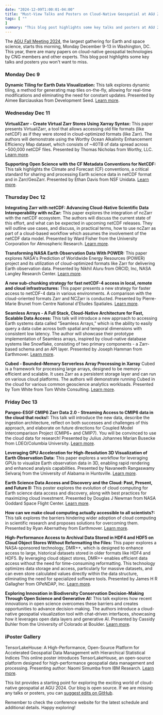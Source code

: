 ```yaml
---
date: "2024-12-09T1:00:01-04:00"
title: "Must-View Talks and Posters on Cloud-Native Geospatial at AGU 2024"
tags: [ ""
]
summary: "This blog post highlights some key talks and posters at AGU 24 you won't want to miss."
---
```

The [AGU Fall Meeting 2024](https://www.agu.org/annual-meeting), the largest gathering for Earth and space science, starts this morning, Monday December 9-13 in Washington, DC. This year, there are many papers on cloud-native geospatial technologies by CNG members and other experts. This blog post highlights some key talks and posters you won't want to miss.

### Monday Dec 9

**Dynamic Tiling for Earth Data Visualization:** This talk explores dynamic tiling, a method for generating map tiles on-the-fly, allowing for real-time modifications and eliminating the need for constant updates. Presented by Aimee Barciauskas from Development Seed. [Learn more](https://agu.confex.com/agu/agu24/meetingapp.cgi/Paper/1624796).

### Wednesday Dec 11

**VirtualiZarr - Create Virtual Zarr Stores Using Xarray Syntax:** This paper presents VirtualiZarr, a tool that allows accessing old file formats (like netCDF) as if they were stored in cloud-optimized formats (like Zarr). The authors will demonstrate using the Worthy Ocean Alkalinity Enhancement Efficiency Map dataset, which consists of ~40TB of data spread across ~500,000 netCDF files. Presented by Thomas Nicholas from Worthy, LLC.
 [Learn more](https://agu.confex.com/agu/agu24/meetingapp.cgi/Paper/1725217).

**Supporting Open Science with the CF Metadata Conventions for NetCDF:** This talk highlights the Climate and Forecast (CF) conventions, a critical standard for sharing and processing Earth science data in netCDF format and in Zarr/GeoZarr. Presented by Ethan Davis from NSF Unidata. [Learn more](https://agu.confex.com/agu/agu24/meetingapp.cgi/Paper/1771431).

### Thursday Dec 12

**Integrating Zarr with netCDF: Advancing Cloud-Native Scientific Data Interoperability with ncZar:** This paper explores the integration of ncZarr with the netCDF ecosystem. The authors will discuss the current state of this effort, and what can be expected in upcoming netCDF releases. They will outline use cases, and discuss, in practical terms, how to use ncZarr as part of a cloud-based workflow which assumes the involvement of the netCDF data model. Presented by Ward Fisher from the University Corporation for Atmospheric Research.  [Learn more](https://agu.confex.com/agu/agu24/meetingapp.cgi/Paper/1701488).

**Transforming NASA Earth Observation Data With POWER:** This paper explores NASA's Prediction of Worldwide Energy Resources (POWER) project and its utilization of cloud-optimized formats like Zarr for delivering Earth observation data. Presented by Nikhil Aluru from ORCID, Inc, NASA Langley Research Center. [Learn more](https://agu.confex.com/agu/agu24/meetingapp.cgi/Paper/1566769).

**A new sub-chunking strategy for fast netCDF-4 access in local, remote and cloud infrastructures:** This paper presents a new strategy for faster access to netCDF-4 data in various environments. A comparison with the cloud-oriented formats Zarr and NCZarr is conducted. Presented by Pierre-Marie Brunet from Centre National d'Études Spatiales. [Learn more](https://agu.confex.com/agu/agu24/meetingapp.cgi/Paper/1546229).

**Seamless Arrays - A Full Stack, Cloud-Native Architecture for Fast, Scalable Data Access:** This talk will introduce a new approach to accessing Earth systems data called “Seamless Arrays,” which is the ability to easily query a data cube across both spatial and temporal dimensions with consistent low latency. The author will showcase their prototype implementation of Seamless arrays, inspired by cloud-native database systems like Snowflake, consisting of two primary components - a Zarr-based schema and an API layer. Presented by Joseph Hamman from Earthmover. [Learn more](https://agu.confex.com/agu/agu24/meetingapp.cgi/Paper/1645428).

**Cubed - Bounded-Memory Serverless Array Processing in Xarray** Cubed is a framework for processing large arrays, designed to be memory-efficient and scalable. It uses Zarr as a persistent storage layer and can run on various cloud platforms. The authors will demonstrate running Cubed in the cloud for various common geoscience analytics workloads. Presented by Tom White from Tom White Consulting. [Learn more](https://agu.confex.com/agu/agu24/meetingapp.cgi/Paper/1619114).

### Friday Dec 13

**Pangeo-ESGF CMIP6 Zarr Data 2.0 - Streaming Access to CMIP6 data in the cloud that rocks!:** This talk will introduce the new data, describe the ingestion architecture, reflect on both successes and challenges of this approach, and elaborate on future directions for Coupled Model Intercomparison Project (CMIP6+ and CMIP7). You will be convinced to use the cloud data for research! Presented by Julius Johannes Marian Busecke from LDEO/Columbia University.
[Learn more](https://agu.confex.com/agu/agu24/meetingapp.cgi/Paper/1741309).

**Leveraging GPU Acceleration for High-Resolution 3D Visualization of Earth Observation Data:** This paper explores a workflow for leveraging GPUs to visualize Earth observation data in 3D, enabling rapid rendering and enhanced analysis capabilities. Presented by Navaneeth Rangaswamy Selvaraj from the University of Alabama in Huntsville. [Learn more](https://agu.confex.com/agu/agu24/meetingapp.cgi/Paper/1620781).

**Earth Science Data Access and Discovery and the Cloud: Past, Present, and Future II:** This poster explores the evolution of cloud computing for Earth science data access and discovery, along with best practices for maximizing cloud investment. Presented by Douglas J Newman from NASA Goddard Space Flight Center. [Learn more](https://agu.confex.com/agu/agu24/meetingapp.cgi/Session/240419).

**How can we make cloud computing actually accessible to all scientists?:** This talk explores the barriers hindering wider adoption of cloud computing in scientific research and proposes solutions for overcoming them. Presented by Ryan Abernathey from Earthmover. [Learn more](https://agu.confex.com/agu/agu24/meetingapp.cgi/Person/74375).

**High-Performance Access to Archival Data Stored in HDF4 and HDF5 on Cloud Object Stores Without Reformatting the Files:** This paper explores a NASA-sponsored technology, DMR++, which is designed to enhance access to large, historical datasets stored in older formats like HDF4 and HDF5. By leveraging cloud object stores, DMR++ enables efficient data access without the need for time-consuming reformatting. This technology optimizes data storage and access, particularly for massive datasets, and can even store calculated values directly within the data structure, eliminating the need for specialized software tools. Presented by James H R Gallagher from OPeNDAP, Inc. [Learn more](https://agu.confex.com/agu/agu24/meetingapp.cgi/Paper/1653592).

**Exploring Innovation in Biodiversity Conservation Decision-Making Through Open Science and Generative AI:** This talk explores how recent innovations in open science overcomes these barriers and creates opportunities to advance decision-making. The authors introduce a cloud-native geospatial visualization tool with chat-driven interfaces, showcasing how it leverages open data layers and generative AI. Presented by Cassidy Buhler from the University of Colorado at Boulder. [Learn more](https://agu.confex.com/agu/agu24/meetingapp.cgi/Paper/1639129).

### iPoster Gallery 
TensorLakeHouse: A High-Performance, Open-Source Platform for Accelerated Geospatial Data Management with Hierarchical Statistical Indices This online poster introduces TensorLakeHouse, an open-source platform designed for high-performance geospatial data management and processing. Presenting author: Naomi Simumba from IBM Research. [Learn more](https://agu.confex.com/agu/agu24/meetingapp.cgi/Paper/1673134).

This list provides a starting point for exploring the exciting world of cloud-native geospatial at AGU 2024. Our blog is open source. If we are missing any talks or posters, you can [suggest edits on GitHub](https://github.com/cloudnativegeo/cloudnativegeo.org/blob/main/content/blog/CNG-talks-at-AGU.md).  

Remember to check the conference website for the latest schedule and additional details. Happy exploring!
